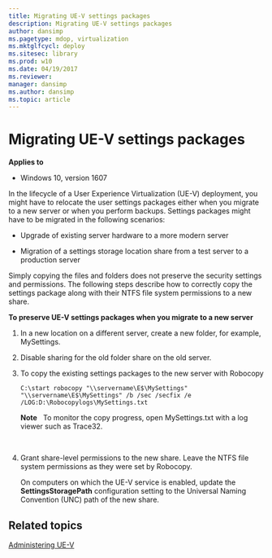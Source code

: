 ```yaml
---
title: Migrating UE-V settings packages
description: Migrating UE-V settings packages
author: dansimp
ms.pagetype: mdop, virtualization
ms.mktglfcycl: deploy
ms.sitesec: library
ms.prod: w10
ms.date: 04/19/2017
ms.reviewer: 
manager: dansimp
ms.author: dansimp
ms.topic: article
---
```



# Migrating UE-V settings packages

**Applies to**
-   Windows 10, version 1607

In the lifecycle of a User Experience Virtualization (UE-V) deployment, you might have to relocate the user settings packages either when you migrate to a new server or when you perform backups. Settings packages might have to be migrated in the following scenarios:

-   Upgrade of existing server hardware to a more modern server

-   Migration of a settings storage location share from a test server to a production server

Simply copying the files and folders does not preserve the security settings and permissions. The following steps describe how to correctly copy the settings package along with their NTFS file system permissions to a new share.

**To preserve UE-V settings packages when you migrate to a new server**

1.  In a new location on a different server, create a new folder, for example, MySettings.

2.  Disable sharing for the old folder share on the old server.

3.  To copy the existing settings packages to the new server with Robocopy

    ``` syntax
    C:\start robocopy "\\servername\E$\MySettings" "\\servername\E$\MySettings" /b /sec /secfix /e /LOG:D:\Robocopylogs\MySettings.txt
    ```

    **Note**  
    To monitor the copy progress, open MySettings.txt with a log viewer such as Trace32.

     

4.  Grant share-level permissions to the new share. Leave the NTFS file system permissions as they were set by Robocopy.

    On computers on which the UE-V service is enabled, update the **SettingsStoragePath** configuration setting to the Universal Naming Convention (UNC) path of the new share.





## Related topics

[Administering UE-V](uev-administering-uev.md)

